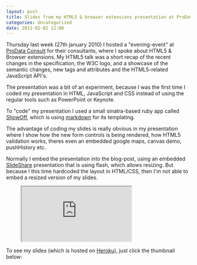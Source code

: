 ```yaml
---
layout: post
title: Slides from my HTML5 & browser extensions presentation at ProData Consult
categories: Uncategorized
date: 2011-02-02 12:00
---
```


Thursday last week (27th january 2010) I hosted a "evening-event" at <a href="http://prodata.dk" target="_blank">ProData Consult</a> for their consultants, where I spoke about HTML5 &amp; Browser extensions. My HTML5 talk was a short recap of the recent changes in the specification, the W3C logo, and a showcase of the semantic changes, new tags and attributes and the HTML5-related JavaScript API's.

The presentation was a bit of an experiment, because I was the first time I coded my presentation in HTML, JavaScript and CSS instead of using the regular tools such as PowerPoint or Keynote.

<!--more-->

To "code" my presentation I used a small sinatra-based ruby app called <a href="https://github.com/schacon/showoff" target="_blank">ShowOff</a>, which is using <a href="http://daringfireball.net/projects/markdown/" target="_blank">markdown</a> for its templating.

The advantage of coding my slides is really obvious in my presentation where I show how the new form controls is being rendered, how HTML5 validation works, theres even an embedded google maps, canvas demo, pushHistory etc.

Normally I embed the presentation into the blog-post, using an embedded <a href="http://www.slideshare.net/auchenberg" target="_blank">SlideShare</a> presentation that is using flash, which allows resizing. But because I this time hardcoded the layout in HTML/CSS, then I'm not able to embed a resized version of my slides.

<figure class="slides">
  <iframe src="http://auchenberg-html5.heroku.com/#1"></iframe>
</figure>

To see my slides (which is hosted on <a href="http://auchenberg-html5.heroku.com/#1">Heroku</a>), just click the thumbnail below:
